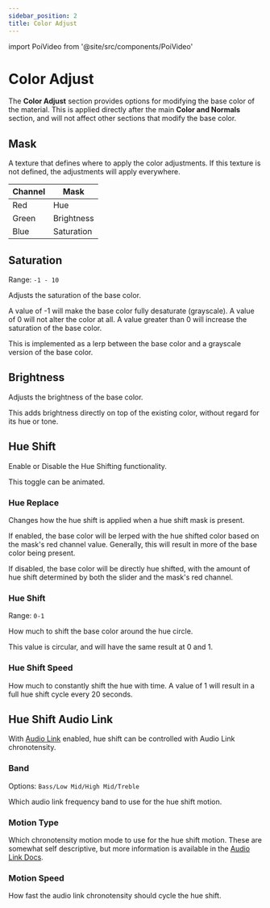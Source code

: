 ```yaml
---
sidebar_position: 2
title: Color Adjust
---
```

import PoiVideo from '@site/src/components/PoiVideo'

# Color Adjust

The **Color Adjust** section provides options for modifying the base color of the material. This is applied directly after the main **Color and Normals** section, and will not affect other sections that modify the base color.

## Mask

A texture that defines where to apply the color adjustments. If this texture is not defined, the adjustments will apply everywhere.

| Channel | Mask |
|--|--|
| Red | Hue |
| Green |  Brightness  |
| Blue | Saturation |

## Saturation

Range: `-1 - 10`

Adjusts the saturation of the base color. 

A value of -1 will make the base color fully desaturate (grayscale). A value of 0 will not alter the color at all. A value greater than 0 will increase the saturation of the base color.

This is implemented as a lerp between the base color and a grayscale version of the base color.

## Brightness

Adjusts the brightness of the base color. 

This adds brightness directly on top of the existing color, without regard for its hue or tone. 

## Hue Shift

Enable or Disable the Hue Shifting functionality. 

This toggle can be animated. 

### Hue Replace

Changes how the hue shift is applied when a hue shift mask is present. 

If enabled, the base color will be lerped with the hue shifted color based on the mask's red channel value. Generally, this will result in more of the base color being present.

If disabled, the base color will be directly hue shifted, with the amount of hue shift determined by both the slider and the mask's red channel. 

### Hue Shift

Range: `0-1`

How much to shift the base color around the hue circle. 

This value is circular, and will have the same result at 0 and 1. 

### Hue Shift Speed

How much to constantly shift the hue with time. A value of 1 will result in a full hue shift cycle every 20 seconds.

## Hue Shift Audio Link

With [Audio Link](../audio-link/controls.md) enabled, hue shift can be controlled with Audio Link chronotensity.

### Band

Options: `Bass/Low Mid/High Mid/Treble`

Which audio link frequency band to use for the hue shift motion.

### Motion Type

Which chronotensity motion mode to use for the hue shift motion. These are somewhat self descriptive, but more information is available in the [Audio Link Docs](https://github.com/llealloo/vrc-udon-audio-link/tree/master/Docs#alpass_chronotensity).

### Motion Speed

How fast the audio link chronotensity should cycle the hue shift. 
